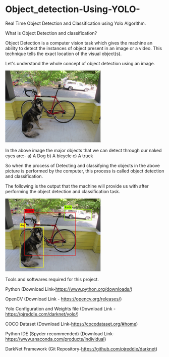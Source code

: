# Object_detection-Using-YOLO-
Real Time Object Detection and Classification using Yolo Algorithm.
 
What is Object Detection and classification?

Object Detection is a computer vision task which gives the machine an ability to detect the instances of object present in an image or a video. This technique tells the exact location of the visual object(s). 

Let's understand the whole concept of object detection using an image.

<img src="image.jpg" width=60% height=50%>

In the above image the major objects that we can detect through our naked eyes are:-
a) A Dog
b) A bicycle
c) A truck

So when the process of Detecting and classifying the objects in the above picture is performed by the computer, this process is called object detection and classification.

The following is the output that the machine will provide us with after performing the object detection and classification task.

<img src="outputimage (2).png" width=60% height=50%>

Tools and softwares required for this project.

Python (Download Link-https://www.python.org/downloads/)

OpenCV (Download Link - https://opencv.org/releases/)

Yolo Configuration and Weights file (Download Link - https://pjreddie.com/darknet/yolo/)

COCO Dataset (Download Link-https://cocodataset.org/#home)

Python IDE (Spyder recommended) (Download Link-https://www.anaconda.com/products/individual)

DarkNet Framework (Git Repository-https://github.com/pjreddie/darknet)


